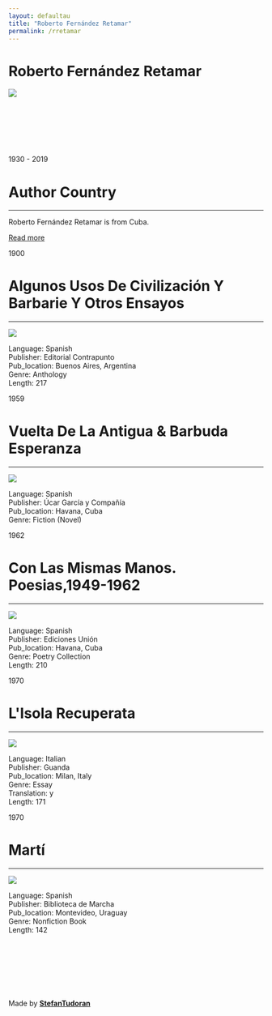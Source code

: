 ```yaml
---
layout: defaultau
title: "Roberto Fernández Retamar"
permalink: /rretamar
---
```

<!-- partial:index.partial.html -->
<div class="content">
    <h1>Roberto Fernández Retamar</h1>
    <div class="quote">
        <div><img src="https://www.granma.cu/file/img/2019/08/medium/f0143079.jpg" class="logo"></div>
    </div>
    <div class="timeline">
        <div style="padding-bottom:100px;"></div>
        <div class="block">
            <div class="date right"><p class="right"> 1930 - 2019 </p></div>
            <div class="dot"></div>
            <div class="left first">
                <h1>Author Country</h1><hr>
            <p> Roberto Fernández Retamar is from Cuba.</p>
                <a href="https://en.wikipedia.org/wiki/Roberto_Fern%C3%A1ndez_Retamar" target="_blank">Read more</a>
            </div>
        </div>
        <div class="block">
            <div class="date left"><p class="left">1900</p></div>
            <div class="dot"></div>
            <div class="right">
                <h1>Algunos Usos De Civilización Y Barbarie Y Otros Ensayos</h1><hr>
                <p><img src="https://books.google.dm/books/content?id=lXwSAQAAIAAJ&printsec=frontcover&img=1&zoom=1&imgtk=AFLRE72OMUg449j57TbaSyajOHUZB5AIVZJBlZwMqHBPyoDfaAzWJcQ20-LWIEQu2O-KVDhzk8fb0CxKYyj2g1RSuczOwibXe9_43AgAGubNsgrq59rhk37YRNBm3S-4kFaBxYTI-_IA"></p>
                <p>Language: Spanish<br/>
                Publisher: Editorial Contrapunto<br/>
                Pub_location: Buenos Aires, Argentina<br/>
                Genre: Anthology<br/>
                Length: 217
                </p>
            </div>
        </div>
        <div class="block">
            <div class="date right"><p class="right">1959</p></div>
            <div class="dot"></div>
            <div class="left hide">
                <h1>Vuelta De La Antigua & Barbuda Esperanza</h1><hr>
                <p><img src="https://www.granma.cu/file/img/2019/08/medium/f0143079.jpg"></p>
                <p>Language: Spanish<br/>
                Publisher: Úcar García y Compañía<br/>
                Pub_location: Havana, Cuba<br/>
                Genre: Fiction (Novel) <br/>
                </p>
            </div>
        </div>
        <div class="block">
            <div class="date left"><p class="left">1962</p></div>
            <div class="dot"></div>
            <div class="right hide">
                <h1>Con Las Mismas Manos. Poesias,1949-1962</h1><hr>
                <p><img src="https://images-na.ssl-images-amazon.com/images/I/5146G8jUmML._SX373_BO1,204,203,200_.jpg"></p>
                <p>Language: Spanish<br/>
                Publisher: Ediciones Unión<br/>
                Pub_location: Havana, Cuba<br/>
                Genre: Poetry Collection<br/>
                Length: 210
                </p>
            </div>
        </div>
        <div class="block">
            <div class="date right"><p class="right">1970</p></div>
            <div class="dot"></div>
            <div class="left hide">
                <h1>L'Isola Recuperata</h1><hr>
                <p><img src="https://images-na.ssl-images-amazon.com/images/I/51kPRTskAPL._SX311_BO1,204,203,200_.jpg"></p>
                <p>Language: Italian<br/>
                Publisher: Guanda<br/>
                Pub_location: Milan, Italy<br/>
                Genre: Essay<br/>
                Translation: y<br/>
                Length: 171
                </p>
            </div>
        </div>
        <div class="block">
            <div class="date left"><p class="left">1970</p></div>
            <div class="dot"></div>
            <div class="right hide">
                <h1>Martí</h1><hr>
                <p><img src="https://www.granma.cu/file/img/2019/08/medium/f0143079.jpg"></p>
                <p>Language: Spanish<br/>
                Publisher: Biblioteca de Marcha<br/>
                Pub_location: Montevideo, Uraguay<br/>
                Genre: Nonfiction Book<br/>
                Length: 142
                </p>
            </div>
        </div>
        <div style="padding-bottom:100px;"></div>
    </div>
    <div id="footer">
        <p id="copyright">Made by&nbsp;<strong><a href="https://www.linkedin.com/in/nicolae-stefan-tudoran-b02291127/" target="_blank">StefanTudoran</a></strong></p>
    </div>
</div>
<!-- partial -->
  <script src='https://cdnjs.cloudflare.com/ajax/libs/jquery/3.1.1/jquery.min.js'></script><script  src="assets/js/authorscript.js"></script>
